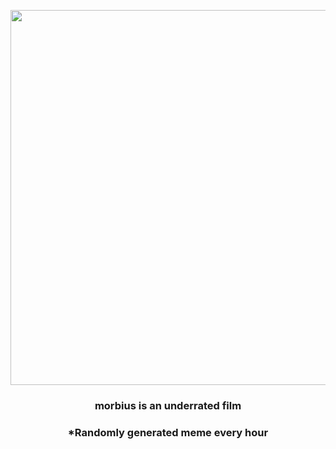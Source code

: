 <p align="center">
        <img src="https://i.redd.it/nx4syajjhpc91.jpg" width="600" height="600">
        </p>
        <h3 align="center">morbius is an underrated film</h3>
        <h3 align="center">*Randomly generated meme every hour</h3>
    